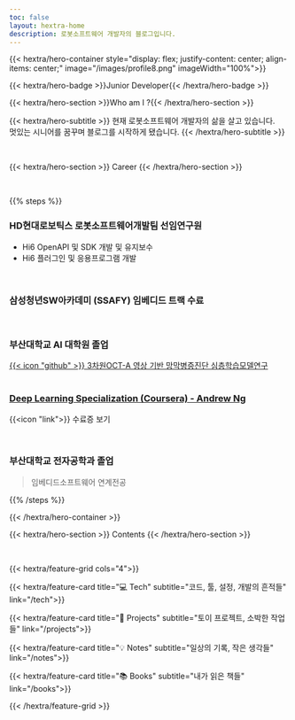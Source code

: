```yaml
---
toc: false
layout: hextra-home
description: 로봇소프트웨어 개발자의 블로그입니다.
---
```


{{< hextra/hero-container
  style="display: flex; justify-content: center; align-items: center;"
  image="/images/profile8.png"
  imageWidth="100%">}}

{{< hextra/hero-badge >}}Junior Developer{{< /hextra/hero-badge >}}

{{< hextra/hero-section >}}Who am I ?{{< /hextra/hero-section >}}

{{< hextra/hero-subtitle >}}
현재 로봇소프트웨어 개발자의 삶을 살고 있습니다.  
멋있는 시니어를 꿈꾸며 블로그를 시작하게 됐습니다.
{{< /hextra/hero-subtitle >}}

<br>

{{< hextra/hero-section >}}
Career
{{< /hextra/hero-section >}}

<br>

{{% steps %}}

### HD현대로보틱스 로봇소프트웨어개발팀 선임연구원

- Hi6 OpenAPI 및 SDK 개발 및 유지보수
- Hi6 플러그인 및 응용프로그램 개발

<br>

### 삼성청년SW아카데미 (SSAFY) 임베디드 트랙 수료

<br>

### 부산대학교 AI 대학원 졸업

<a href = https://github.com/nedleeds/OCTADeeplearning> 
{{< icon "github" >}} 3차원OCT-A 영상 기반 망막병증진단 심층학습모델연구
</a>

<br>
<br>

### [Deep Learning Specialization (Coursera) - Andrew Ng](https://www.coursera.org/account/accomplishments/specialization/EGHN8RSF74FF)

{{<icon "link">}} 수료증 보기

<br>

### 부산대학교 전자공학과 졸업

> 임베디드소프트웨어 연계전공

{{% /steps %}}

{{< /hextra/hero-container >}}

{{< hextra/hero-section >}}
Contents
{{< /hextra/hero-section >}}

<br>

{{< hextra/feature-grid cols="4">}}

{{< hextra/feature-card
title="💻 Tech"
subtitle="코드, 툴, 설정, 개발의 흔적들"
link="/tech">}}

{{< hextra/feature-card
title="🚀 Projects"
subtitle="토이 프로젝트, 소박한 작업들"
link="/projects">}}

{{< hextra/feature-card
title="💡 Notes"
subtitle="일상의 기록, 작은 생각들"
link="/notes">}}

{{< hextra/feature-card
title="📚 Books"
subtitle="내가 읽은 책들"
link="/books">}}

{{< /hextra/feature-grid >}}
